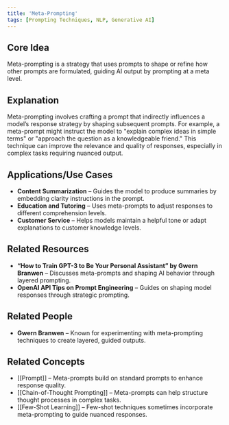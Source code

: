 ```yaml
---
title: 'Meta-Prompting'
tags: [Prompting Techniques, NLP, Generative AI]
---
```

## Core Idea
Meta-prompting is a strategy that uses prompts to shape or refine how other prompts are formulated, guiding AI output by prompting at a meta level.

## Explanation
Meta-prompting involves crafting a prompt that indirectly influences a model’s response strategy by shaping subsequent prompts. For example, a meta-prompt might instruct the model to "explain complex ideas in simple terms" or "approach the question as a knowledgeable friend." This technique can improve the relevance and quality of responses, especially in complex tasks requiring nuanced output.

## Applications/Use Cases
- **Content Summarization** – Guides the model to produce summaries by embedding clarity instructions in the prompt.
- **Education and Tutoring** – Uses meta-prompts to adjust responses to different comprehension levels.
- **Customer Service** – Helps models maintain a helpful tone or adapt explanations to customer knowledge levels.

## Related Resources
- **“How to Train GPT-3 to Be Your Personal Assistant” by Gwern Branwen** – Discusses meta-prompts and shaping AI behavior through layered prompting.
- **OpenAI API Tips on Prompt Engineering** – Guides on shaping model responses through strategic prompting.

## Related People
- **Gwern Branwen** – Known for experimenting with meta-prompting techniques to create layered, guided outputs.

## Related Concepts
- [[Prompt]] – Meta-prompts build on standard prompts to enhance response quality.
- [[Chain-of-Thought Prompting]] – Meta-prompts can help structure thought processes in complex tasks.
- [[Few-Shot Learning]] – Few-shot techniques sometimes incorporate meta-prompting to guide nuanced responses.
